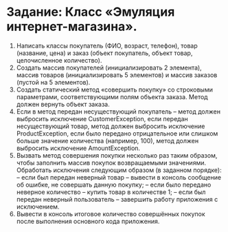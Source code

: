 # Задание: Класс «Эмуляция интернет-магазина».
1. Написать классы покупатель (ФИО, возраст, телефон), товар (название, цена) и
заказ (объект покупатель, объект товар, целочисленное количество).
2. Создать массив покупателей (инициализировать 2 элемента), массив товаров
(инициализировать 5 элементов) и массив заказов (пустой на 5 элементов).
3. Создать статический метод «совершить покупку» со строковыми параметрами,
соответствующими полям объекта заказа. Метод должен вернуть объект заказа.
4. Если в метод передан несуществующий покупатель – метод должен выбросить
исключение CustomerException, если передан несуществующий товар, метод
должен выбросить исключение ProductException, если было передано отрицательное или слишком больше значение количества (например, 100), метод
должен выбросить исключение AmountException.
5. Вызвать метод совершения покупки несколько раз таким образом, чтобы заполнить массив покупок возвращаемыми значениями. Обработать исключения следующим образом (в заданном порядке):
– если был передан неверный товар – вывести в консоль сообщение об ошибке, не совершать данную покупку;
– если было передано неверное количество – купить товар в количестве 1;
– если был передан неверный пользователь – завершить работу приложения
с исключением.
6. Вывести в консоль итоговое количество совершённых покупок после выполнения основного кода приложения.
